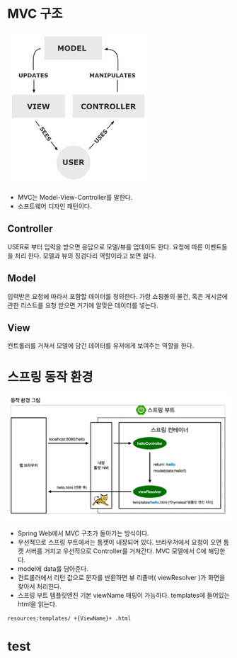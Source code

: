 # MVC 구조
![mvcflow](./img/mvcflow.png)
* MVC는 Model-View-Controller를 말한다.
* 소프트웨어 디자인 패턴이다.

## Controller
USER로 부터 입력을 받으면 응답으로 모델/뷰를 업데이트 한다. 요청에 따른 이벤트들을 처리 한다. 모델과 뷰의 징검다리 역할이라고 보면 쉽다.

## Model
입력받은 요청에 따라서 포함할 데이터를 정의한다. 가령 쇼핑몰의 물건, 혹은 게시글에 관한 리스트를 요청 받으면 거기에 알맞은 데이터를 넣는다.


## View
컨트롤러를 거쳐서 모델에 담긴 데이터를 유저에게 보여주는 역할을 한다.



# 스프링 동작 환경
![springflow](./img/springflow.png)  
* Spring Web에서 MVC 구조가 돌아가는 방식이다.
* 우선적으로 스프링 부트에서는 톰캣이 내장되어 있다. 브라우저에서 요청이 오면 톰켓 서버를 거치고 우선적으로 Controller를 거쳐간다. MVC 모델에서 C에 해당한다.
* model에 data를 담아준다.
* 컨트롤러에서 리턴 값으로 문자를 반환하면 뷰 리졸버( viewResolver )가 화면을 찾아서 처리한다.
* 스프링 부트 템플릿엔진 기본 viewName 매핑이 가능하다. templates에 들어있는 html을 읽는다.
```
resources:templates/ +{ViewName}+ .html
```

# test